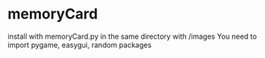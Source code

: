 memoryCard
==========
install with memoryCard.py in the same directory with /images
You need to import pygame, easygui, random  packages
